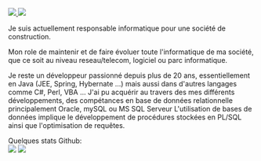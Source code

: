 

<a href link='https://www.linkedin.com/in/damien-slowensky-18ba6084/'/> <img src="https://img.shields.io/badge/linkedin--lightgrey?style=social&logo=linkedin"> <a/>
<a href link='mailto:damien.slowensky@gmail.com'/> <img src="https://img.shields.io/badge/Email--lightgrey?style=social&logo=gmail"> <a/>

Je suis actuellement responsable informatique pour une société de construction.

Mon role de maintenir et de faire évoluer toute l'informatique de ma société, que ce soit au niveau reseau/telecom, logiciel ou parc informatique.

Je reste un développeur passionné depuis plus de 20 ans, essentiellement en Java (JEE, Spring, Hybernate ...) mais aussi dans d'autres langages comme C#, Perl, VBA ...
J'ai pu acquérir au travers des mes différents développements, des compétances en base de données relationnelle principalement Oracle, mySQL ou MS SQL Serveur
L'utilisation de bases de données implique le développement de procédures stockées en PL/SQL ainsi que l'optimisation de requêtes.


Quelques stats Github:<br>
<span style="align=center">
  ![](https://github-readme-stats.vercel.app/api/top-langs/?username=DodgerDam&theme=radical&hide_langs_below=8)
  ![](https://github-readme-stats.vercel.app/api?username=DodgerDam&show_icons=true&theme=radical&count_private=true)
</span>



<!---
DodgerDam/DodgerDam is a ✨ special ✨ repository because its `README.md` (this file) appears on your GitHub profile.
You can click the Preview link to take a look at your changes.
--->
